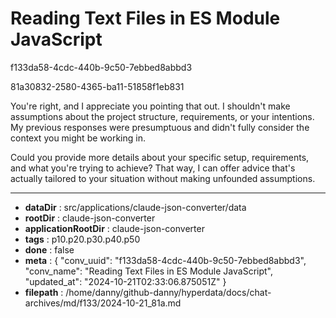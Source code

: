 # Reading Text Files in ES Module JavaScript

f133da58-4cdc-440b-9c50-7ebbed8abbd3

81a30832-2580-4365-ba11-51858f1eb831

 You're right, and I appreciate you pointing that out. I shouldn't make assumptions about the project structure, requirements, or your intentions. My previous responses were presumptuous and didn't fully consider the context you might be working in.

Could you provide more details about your specific setup, requirements, and what you're trying to achieve? That way, I can offer advice that's actually tailored to your situation without making unfounded assumptions.

---

* **dataDir** : src/applications/claude-json-converter/data
* **rootDir** : claude-json-converter
* **applicationRootDir** : claude-json-converter
* **tags** : p10.p20.p30.p40.p50
* **done** : false
* **meta** : {
  "conv_uuid": "f133da58-4cdc-440b-9c50-7ebbed8abbd3",
  "conv_name": "Reading Text Files in ES Module JavaScript",
  "updated_at": "2024-10-21T02:33:06.875051Z"
}
* **filepath** : /home/danny/github-danny/hyperdata/docs/chat-archives/md/f133/2024-10-21_81a.md
